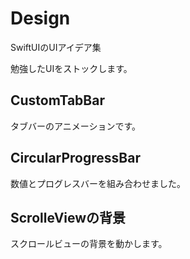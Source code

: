 # Design
SwiftUIのUIアイデア集

勉強したUIをストックします。

## CustomTabBar
タブバーのアニメーションです。

## CircularProgressBar
数値とプログレスバーを組み合わせました。

## ScrolleViewの背景
スクロールビューの背景を動かします。
